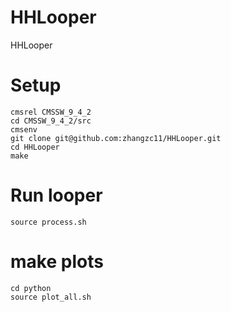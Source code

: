 # HHLooper
HHLooper

# Setup

```
cmsrel CMSSW_9_4_2
cd CMSSW_9_4_2/src
cmsenv
git clone git@github.com:zhangzc11/HHLooper.git
cd HHLooper
make
```

# Run looper

```
source process.sh
```

# make plots

```
cd python
source plot_all.sh
```
